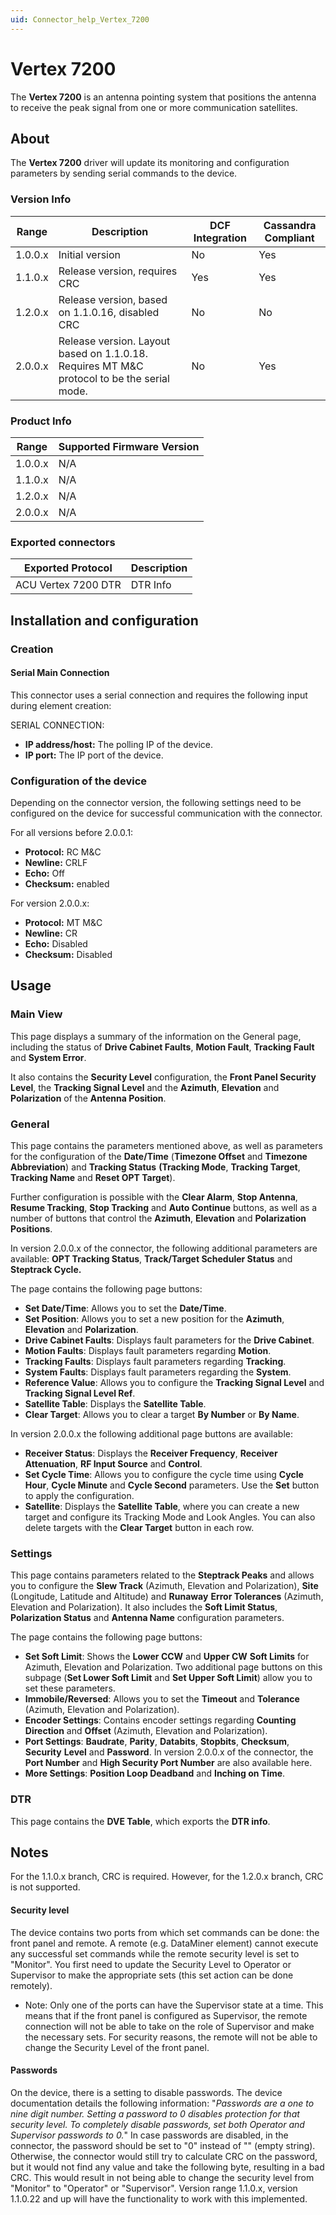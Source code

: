 ```yaml
---
uid: Connector_help_Vertex_7200
---
```


# Vertex 7200

The **Vertex 7200** is an antenna pointing system that positions the antenna to receive the peak signal from one or more communication satellites.

## About

The **Vertex 7200** driver will update its monitoring and configuration parameters by sending serial commands to the device.

### Version Info

| **Range** | **Description**                                                                            | **DCF Integration** | **Cassandra Compliant** |
|------------------|--------------------------------------------------------------------------------------------|---------------------|-------------------------|
| 1.0.0.x          | Initial version                                                                            | No                  | Yes                     |
| 1.1.0.x          | Release version, requires CRC                                                              | Yes                 | Yes                     |
| 1.2.0.x          | Release version, based on 1.1.0.16, disabled CRC                                           | No                  | No                      |
| 2.0.0.x          | Release version. Layout based on 1.1.0.18. Requires MT M&C protocol to be the serial mode. | No                  | Yes                     |

### Product Info

| Range | Supported Firmware Version |
|------------------|-----------------------------|
| 1.0.0.x          | N/A                         |
| 1.1.0.x          | N/A                         |
| 1.2.0.x          | N/A                         |
| 2.0.0.x          | N/A                         |

### Exported connectors

| **Exported Protocol** | **Description** |
|-----------------------|-----------------|
| ACU Vertex 7200 DTR   | DTR Info        |

## Installation and configuration

### Creation

#### Serial Main Connection

This connector uses a serial connection and requires the following input during element creation:

SERIAL CONNECTION:

- **IP address/host:** The polling IP of the device.
- **IP port:** The IP port of the device.

### Configuration of the device

Depending on the connector version, the following settings need to be configured on the device for successful communication with the connector.

For all versions before 2.0.0.1:

- **Protocol:** RC M&C
- **Newline:** CRLF
- **Echo:** Off
- **Checksum:** enabled

For version 2.0.0.x:

- **Protocol:** MT M&C
- **Newline:** CR
- **Echo:** Disabled
- **Checksum:** Disabled

## Usage

### Main View

This page displays a summary of the information on the General page, including the status of **Drive Cabinet Faults**, **Motion Fault**, **Tracking Fault** and **System Error**.

It also contains the **Security Level** configuration, the **Front Panel Security Level**, the **Tracking Signal Level** and the **Azimuth**, **Elevation** and **Polarization** of the **Antenna Position**.

### General

This page contains the parameters mentioned above, as well as parameters for the configuration of the **Date/Time** (**Timezone Offset** and **Timezone Abbreviation**) and **Tracking Status** **(Tracking Mode**, **Tracking Target**, **Tracking Name** and **Reset OPT Target**).

Further configuration is possible with the **Clear Alarm**, **Stop Antenna**, **Resume Tracking**, **Stop Tracking** and **Auto Continue** buttons, as well as a number of buttons that control the **Azimuth**, **Elevation** and **Polarization** **Positions**.

In version 2.0.0.x of the connector, the following additional parameters are available: **OPT Tracking Status**, **Track/Target Scheduler Status** and **Steptrack Cycle.**

The page contains the following page buttons:

- **Set Date/Time**: Allows you to set the **Date/Time**.
- **Set Position**: Allows you to set a new position for the **Azimuth**, **Elevation** and **Polarization**.
- **Drive Cabinet Faults**: Displays fault parameters for the **Drive Cabinet**.
- **Motion Faults**: Displays fault parameters regarding **Motion**.
- **Tracking Faults**: Displays fault parameters regarding **Tracking**.
- **System Faults**: Displays fault parameters regarding the **System**.
- **Reference Value**: Allows you to configure the **Tracking Signal Level** and **Tracking Signal Level Ref**.
- **Satellite Table**: Displays the **Satellite Table**.
- **Clear Target**: Allows you to clear a target **By Number** or **By Name**.

In version 2.0.0.x the following additional page buttons are available:

- **Receiver Status**: Displays the **Receiver Frequency**, **Receiver Attenuation**, **RF Input Source** and **Control**.
- **Set Cycle Time**: Allows you to configure the cycle time using **Cycle Hour**, **Cycle Minute** and **Cycle Second** parameters. Use the **Set** button to apply the configuration.
- **Satellite**: Displays the **Satellite Table**, where you can create a new target and configure its Tracking Mode and Look Angles. You can also delete targets with the **Clear Target** button in each row.

### Settings

This page contains parameters related to the **Steptrack Peaks** and allows you to configure the **Slew Track** (Azimuth, Elevation and Polarization), **Site** (Longitude, Latitude and Altitude) and **Runaway** **Error Tolerances** (Azimuth, Elevation and Polarization). It also includes the **Soft Limit Status**, **Polarization Status** and **Antenna Name** configuration parameters.

The page contains the following page buttons:

- **Set Soft Limit**: Shows the **Lower CCW** and **Upper CW** **Soft Limits** for Azimuth, Elevation and Polarization. Two additional page buttons on this subpage (**Set Lower Soft Limit** and **Set Upper Soft Limit**) allow you to set these parameters.
- **Immobile/Reversed**: Allows you to set the **Timeout** and **Tolerance** (Azimuth, Elevation and Polarization).
- **Encoder Settings**: Contains encoder settings regarding **Counting Direction** and **Offset** (Azimuth, Elevation and Polarization).
- **Port Settings**: **Baudrate**, **Parity**, **Databits**, **Stopbits**, **Checksum**, **Security** **Level** and **Password**. In version 2.0.0.x of the connector, the **Port Number** and **High Security Port Number** are also available here.
- **More Settings**: **Position Loop Deadband** and **Inching on Time**.

### DTR

This page contains the **DVE Table**, which exports the **DTR info**.

## Notes

For the 1.1.0.x branch, CRC is required. However, for the 1.2.0.x branch, CRC is not supported.

#### Security level

The device contains two ports from which set commands can be done: the front panel and remote. A remote (e.g. DataMiner element) cannot execute any successful set commands while the remote security level is set to "Monitor". You first need to update the Security Level to Operator or Supervisor to make the appropriate sets (this set action can be done remotely).

- Note: Only one of the ports can have the Supervisor state at a time. This means that if the front panel is configured as Supervisor, the remote connection will not be able to take on the role of Supervisor and make the necessary sets.
  For security reasons, the remote will not be able to change the Security Level of the front panel.

#### Passwords

On the device, there is a setting to disable passwords. The device documentation details the following information: "*Passwords are a one to nine digit number. Setting a password to 0 disables protection for that security level. To completely disable passwords, set both Operator and Supervisor passwords to 0.*"
In case passwords are disabled, in the connector, the password should be set to "0" instead of "" (empty string). Otherwise, the connector would still try to calculate CRC on the password, but it would not find any value and take the following byte, resulting in a bad CRC. This would result in not being able to change the security level from "Monitor" to "Operator" or "Supervisor".
Version range 1.1.0.x, version 1.1.0.22 and up will have the functionality to work with this implemented.
